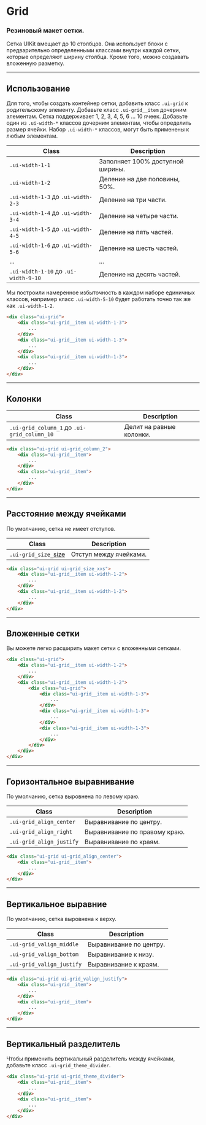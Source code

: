 <!--
core/layout/grid|3
-->

# Grid

### Резиновый макет сетки.

Cетка UIKit вмещает до 10 столбцов. Она использует блоки с предварительно определенными классами внутри каждой сетки, которые определяют ширину столбца. Кроме того, можно создавать вложенную разметку.

---

## Использование

Для того, чтобы создать контейнер сетки, добавить класс `.ui-grid`  к родительскому элементу. Добавьте класс `.ui-grid__item` дочерним элементам. Сетка поддерживает 1, 2, 3, 4, 5, 6 ... 10 ячеек. Добавьте один из `.ui-width-*`  классов дочерним элементам, чтобы определить размер ячейки. Набор `.ui-width-*`  классов, могут быть применены к любым элементам.

|                  Class                 |            Description           |
|----------------------------------------|----------------------------------|
|  `.ui-width-1-1`                       | Заполняет 100% доступной ширины. |
|  `.ui-width-1-2`                       | Деление на две половины, 50%.    |
|  `.ui-width-1-3` до `.ui-width-2-3`    | Деление на три части.            |
|  `.ui-width-1-4` до `.ui-width-3-4`    | Деление на четыре части.         |
|  `.ui-width-1-5` до `.ui-width-4-5`    | Деление на пять частей.          |
|  `.ui-width-1-6` до `.ui-width-5-6`    | Деление на шесть частей.         |
|  ...                                   | ...                              |
|  `.ui-width-1-10` до `.ui-width-9-10`  | Деление на десять частей.        |

Мы построили намеренное избыточность в каждом наборе единичных классов, например класс `.ui-width-5-10`  будет работать точно так же как `.ui-width-1-2`.

``` html
<div class="ui-grid">
    <div class="ui-grid__item ui-width-1-3">
        ...
    </div>
    <div class="ui-grid__item ui-width-1-3">
        ...
    </div>
    <div class="ui-grid__item ui-width-1-3">
        ...
    </div>
</div>
```

---

## Колонки

|         Class         |         Description         |
|-----------------------|-----------------------------|
| `.ui-grid_column_1` до `.ui-grid_column_10` | Делит на равные колонки.  |

``` html
<div class="ui-grid ui-grid_column_2">
    <div class="ui-grid__item">
        ...
    </div>
    <div class="ui-grid__item">
        ...
    </div>
</div>
```

---

## Расстояние между ячейками

По умолчанию, сетка не имеет отступов.

|         Class         |         Description         |
|-----------------------|-----------------------------|
|  `.ui-grid_size_`[size](core/base/sizes.html)  | Отступ между ячейками.  |

``` html
<div class="ui-grid ui-grid_size_xxs">
    <div class="ui-grid__item ui-width-1-2">
        ...
    </div>
    <div class="ui-grid__item ui-width-1-2">
        ...
    </div>
</div>
```

---

## Вложенные сетки

Вы можете легко расширить макет сетки с вложенными сетками.

``` html
<div class="ui-grid">
    <div class="ui-grid__item ui-width-1-2">
        ...
    </div>
    <div class="ui-grid__item ui-width-1-2">
        <div class="ui-grid">
            <div class="ui-grid__item ui-width-1-3">
                ...
            </div>
            <div class="ui-grid__item ui-width-1-3">
                ...
            </div>
            <div class="ui-grid__item ui-width-1-3">
                ...
            </div>
        </div>
    </div>
</div>
```

---

## Горизонтальное выравнивание

По умолчанию, сетка выровнена по левому краю.

|           Class           |          Description          |
|---------------------------|-------------------------------|
|  `.ui-grid_align_center`  | Выравнивание по центру.       |
|  `.ui-grid_align_right`   | Выравнивание по правому краю. |
|  `.ui-grid_align_justify` | Выравнивание по краям.        |

``` html
<div class="ui-grid ui-grid_align_center">
    <div class="ui-grid__item">
        ...
    </div>
</div>
```

---

## Вертикальное выравние

По умолчанию, сетка выровнена к верху.

|           Class            |        Description      |
|----------------------------|-------------------------|
|  `.ui-grid_valign_middle`  | Выравнивание по центру. |
|  `.ui-grid_valign_bottom`  | Выравнивание к низу.    |
|  `.ui-grid_valign_justify` | Выравнивание к краям.   |

``` html
<div class="ui-grid ui-grid_valign_justify">
    <div class="ui-grid__item">
        ...
    </div>
    <div class="ui-grid__item">
        ...
    </div>
</div>
```

---

## Вертикальный разделитель

Чтобы применить вертикальный разделитель между ячейками, добавьте класс `.ui-grid_theme_divider`.

``` html
<div class="ui-grid ui-grid_theme_divider">
    <div class="ui-grid__item">
        ...
    </div>
    <div class="ui-grid__item">
        ...
    </div>
</div>
```
